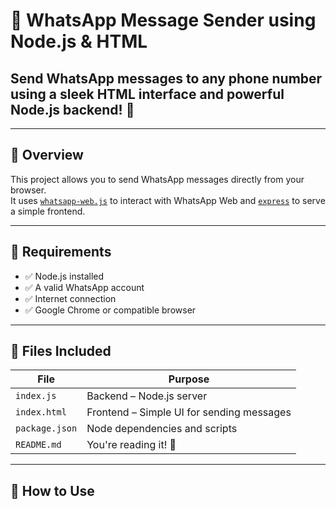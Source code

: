 # 💬 WhatsApp Message Sender using Node.js & HTML

Send WhatsApp messages to **any phone number** using a sleek HTML interface and powerful Node.js backend! 🚀
-----------------
---

## 📌 Overview

This project allows you to send WhatsApp messages directly from your browser.  
It uses [`whatsapp-web.js`](https://github.com/pedroslopez/whatsapp-web.js) to interact with WhatsApp Web and [`express`](https://expressjs.com/) to serve a simple frontend.

---

## 🔧 Requirements

- ✅ Node.js installed
- ✅ A valid WhatsApp account
- ✅ Internet connection
- ✅ Google Chrome or compatible browser

---

## 📁 Files Included

| File        | Purpose                          |
|-------------|----------------------------------|
| `index.js`  | Backend – Node.js server         |
| `index.html`| Frontend – Simple UI for sending messages |
| `package.json` | Node dependencies and scripts |
| `README.md` | You're reading it! 📖            |

---

## 🚀 How to Use




